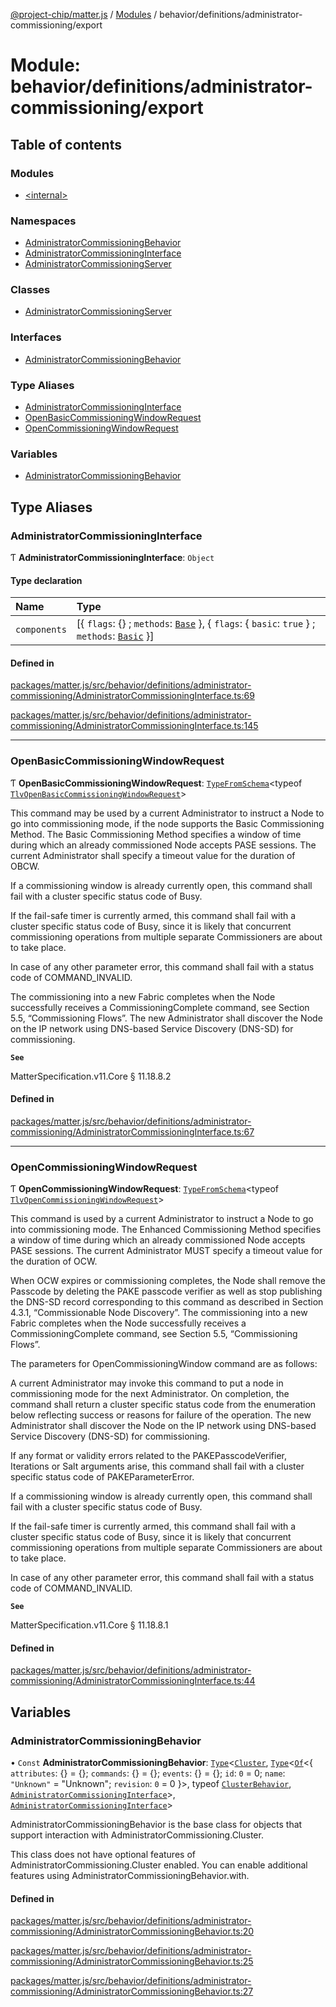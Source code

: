 [@project-chip/matter.js](../README.md) / [Modules](../modules.md) / behavior/definitions/administrator-commissioning/export

# Module: behavior/definitions/administrator-commissioning/export

## Table of contents

### Modules

- [\<internal\>](behavior_definitions_administrator_commissioning_export._internal_.md)

### Namespaces

- [AdministratorCommissioningBehavior](behavior_definitions_administrator_commissioning_export.AdministratorCommissioningBehavior.md)
- [AdministratorCommissioningInterface](behavior_definitions_administrator_commissioning_export.AdministratorCommissioningInterface.md)
- [AdministratorCommissioningServer](behavior_definitions_administrator_commissioning_export.AdministratorCommissioningServer.md)

### Classes

- [AdministratorCommissioningServer](../classes/behavior_definitions_administrator_commissioning_export.AdministratorCommissioningServer-1.md)

### Interfaces

- [AdministratorCommissioningBehavior](../interfaces/behavior_definitions_administrator_commissioning_export.AdministratorCommissioningBehavior-1.md)

### Type Aliases

- [AdministratorCommissioningInterface](behavior_definitions_administrator_commissioning_export.md#administratorcommissioninginterface)
- [OpenBasicCommissioningWindowRequest](behavior_definitions_administrator_commissioning_export.md#openbasiccommissioningwindowrequest)
- [OpenCommissioningWindowRequest](behavior_definitions_administrator_commissioning_export.md#opencommissioningwindowrequest)

### Variables

- [AdministratorCommissioningBehavior](behavior_definitions_administrator_commissioning_export.md#administratorcommissioningbehavior)

## Type Aliases

### AdministratorCommissioningInterface

Ƭ **AdministratorCommissioningInterface**: `Object`

#### Type declaration

| Name | Type |
| :------ | :------ |
| `components` | [\{ `flags`: {} ; `methods`: [`Base`](../interfaces/behavior_definitions_administrator_commissioning_export.AdministratorCommissioningInterface.Base.md)  }, \{ `flags`: \{ `basic`: ``true``  } ; `methods`: [`Basic`](../interfaces/behavior_definitions_administrator_commissioning_export.AdministratorCommissioningInterface.Basic.md)  }] |

#### Defined in

[packages/matter.js/src/behavior/definitions/administrator-commissioning/AdministratorCommissioningInterface.ts:69](https://github.com/project-chip/matter.js/blob/6d3b6a5d957d88a9231d6ecab4bb41f8133112be/packages/matter.js/src/behavior/definitions/administrator-commissioning/AdministratorCommissioningInterface.ts#L69)

[packages/matter.js/src/behavior/definitions/administrator-commissioning/AdministratorCommissioningInterface.ts:145](https://github.com/project-chip/matter.js/blob/6d3b6a5d957d88a9231d6ecab4bb41f8133112be/packages/matter.js/src/behavior/definitions/administrator-commissioning/AdministratorCommissioningInterface.ts#L145)

___

### OpenBasicCommissioningWindowRequest

Ƭ **OpenBasicCommissioningWindowRequest**: [`TypeFromSchema`](tlv_export.md#typefromschema)\<typeof [`TlvOpenBasicCommissioningWindowRequest`](cluster_export.AdministratorCommissioning.md#tlvopenbasiccommissioningwindowrequest)\>

This command may be used by a current Administrator to instruct a Node to go into commissioning mode, if the node
supports the Basic Commissioning Method. The Basic Commissioning Method specifies a window of time during which an
already commissioned Node accepts PASE sessions. The current Administrator shall specify a timeout value for the
duration of OBCW.

If a commissioning window is already currently open, this command shall fail with a cluster specific status code of
Busy.

If the fail-safe timer is currently armed, this command shall fail with a cluster specific status code of Busy,
since it is likely that concurrent commissioning operations from multiple separate Commissioners are about to take
place.

In case of any other parameter error, this command shall fail with a status code of COMMAND_INVALID.

The commissioning into a new Fabric completes when the Node successfully receives a CommissioningComplete command,
see Section 5.5, “Commissioning Flows”. The new Administrator shall discover the Node on the IP network using
DNS-based Service Discovery (DNS-SD) for commissioning.

**`See`**

MatterSpecification.v11.Core § 11.18.8.2

#### Defined in

[packages/matter.js/src/behavior/definitions/administrator-commissioning/AdministratorCommissioningInterface.ts:67](https://github.com/project-chip/matter.js/blob/6d3b6a5d957d88a9231d6ecab4bb41f8133112be/packages/matter.js/src/behavior/definitions/administrator-commissioning/AdministratorCommissioningInterface.ts#L67)

___

### OpenCommissioningWindowRequest

Ƭ **OpenCommissioningWindowRequest**: [`TypeFromSchema`](tlv_export.md#typefromschema)\<typeof [`TlvOpenCommissioningWindowRequest`](cluster_export.AdministratorCommissioning.md#tlvopencommissioningwindowrequest)\>

This command is used by a current Administrator to instruct a Node to go into commissioning mode. The Enhanced
Commissioning Method specifies a window of time during which an already commissioned Node accepts PASE sessions. The
current Administrator MUST specify a timeout value for the duration of OCW.

When OCW expires or commissioning completes, the Node shall remove the Passcode by deleting the PAKE passcode
verifier as well as stop publishing the DNS-SD record corresponding to this command as described in Section 4.3.1,
“Commissionable Node Discovery”. The commissioning into a new Fabric completes when the Node successfully receives a
CommissioningComplete command, see Section 5.5, “Commissioning Flows”.

The parameters for OpenCommissioningWindow command are as follows:

A current Administrator may invoke this command to put a node in commissioning mode for the next Administrator. On
completion, the command shall return a cluster specific status code from the enumeration below reflecting success or
reasons for failure of the operation. The new Administrator shall discover the Node on the IP network using
DNS-based Service Discovery (DNS-SD) for commissioning.

If any format or validity errors related to the PAKEPasscodeVerifier, Iterations or Salt arguments arise, this
command shall fail with a cluster specific status code of PAKEParameterError.

If a commissioning window is already currently open, this command shall fail with a cluster specific status code of
Busy.

If the fail-safe timer is currently armed, this command shall fail with a cluster specific status code of Busy,
since it is likely that concurrent commissioning operations from multiple separate Commissioners are about to take
place.

In case of any other parameter error, this command shall fail with a status code of COMMAND_INVALID.

**`See`**

MatterSpecification.v11.Core § 11.18.8.1

#### Defined in

[packages/matter.js/src/behavior/definitions/administrator-commissioning/AdministratorCommissioningInterface.ts:44](https://github.com/project-chip/matter.js/blob/6d3b6a5d957d88a9231d6ecab4bb41f8133112be/packages/matter.js/src/behavior/definitions/administrator-commissioning/AdministratorCommissioningInterface.ts#L44)

## Variables

### AdministratorCommissioningBehavior

• `Const` **AdministratorCommissioningBehavior**: [`Type`](../interfaces/behavior_cluster_export.ClusterBehavior.Type.md)\<[`Cluster`](../interfaces/cluster_export.AdministratorCommissioning.Cluster.md), [`Type`](../interfaces/behavior_cluster_export.ClusterBehavior.Type.md)\<[`Of`](../interfaces/cluster_export.ClusterType.Of.md)\<\{ `attributes`: {} = \{}; `commands`: {} = \{}; `events`: {} = \{}; `id`: ``0`` = 0; `name`: ``"Unknown"`` = "Unknown"; `revision`: ``0`` = 0 }\>, typeof [`ClusterBehavior`](behavior_cluster_export.ClusterBehavior.md), [`AdministratorCommissioningInterface`](behavior_definitions_administrator_commissioning_export.md#administratorcommissioninginterface)\>, [`AdministratorCommissioningInterface`](behavior_definitions_administrator_commissioning_export.md#administratorcommissioninginterface)\>

AdministratorCommissioningBehavior is the base class for objects that support interaction with AdministratorCommissioning.Cluster.

This class does not have optional features of AdministratorCommissioning.Cluster enabled. You can enable additional
features using AdministratorCommissioningBehavior.with.

#### Defined in

[packages/matter.js/src/behavior/definitions/administrator-commissioning/AdministratorCommissioningBehavior.ts:20](https://github.com/project-chip/matter.js/blob/6d3b6a5d957d88a9231d6ecab4bb41f8133112be/packages/matter.js/src/behavior/definitions/administrator-commissioning/AdministratorCommissioningBehavior.ts#L20)

[packages/matter.js/src/behavior/definitions/administrator-commissioning/AdministratorCommissioningBehavior.ts:25](https://github.com/project-chip/matter.js/blob/6d3b6a5d957d88a9231d6ecab4bb41f8133112be/packages/matter.js/src/behavior/definitions/administrator-commissioning/AdministratorCommissioningBehavior.ts#L25)

[packages/matter.js/src/behavior/definitions/administrator-commissioning/AdministratorCommissioningBehavior.ts:27](https://github.com/project-chip/matter.js/blob/6d3b6a5d957d88a9231d6ecab4bb41f8133112be/packages/matter.js/src/behavior/definitions/administrator-commissioning/AdministratorCommissioningBehavior.ts#L27)
